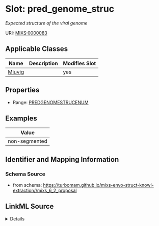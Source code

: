 # Slot: pred_genome_struc


_Expected structure of the viral genome_



URI: [MIXS:0000083](https://w3id.org/mixs/0000083)



<!-- no inheritance hierarchy -->




## Applicable Classes

| Name | Description | Modifies Slot |
| --- | --- | --- |
[Miuvig](Miuvig.md) |  |  yes  |







## Properties

* Range: [PREDGENOMESTRUCENUM](PREDGENOMESTRUCENUM.md)






## Examples

| Value |
| --- |
| non-segmented |

## Identifier and Mapping Information







### Schema Source


* from schema: https://turbomam.github.io/mixs-envo-struct-knowl-extraction//mixs_6_2_proposal




## LinkML Source

<details>
```yaml
name: pred_genome_struc
description: Expected structure of the viral genome
title: predicted genome structure
notes:
- predict
examples:
- value: non-segmented
in_subset:
- sequencing
from_schema: https://turbomam.github.io/mixs-envo-struct-knowl-extraction//mixs_6_2_proposal
rank: 1000
slot_uri: MIXS:0000083
multivalued: false
alias: pred_genome_struc
domain_of:
- Miuvig
range: PRED_GENOME_STRUC_ENUM

```
</details>